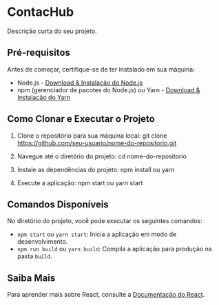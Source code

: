 # ContacHub

Descrição curta do seu projeto.

## Pré-requisitos

Antes de começar, certifique-se de ter instalado em sua máquina:

- Node.js - [Download & Instalação do Node.js](https://nodejs.org/)
- npm (gerenciador de pacotes do Node.js) ou Yarn - [Download & Instalação do Yarn](https://classic.yarnpkg.com/en/docs/install/)

## Como Clonar e Executar o Projeto

1. Clone o repositório para sua máquina local:
git clone https://github.com/seu-usuario/nome-do-repositorio.git

2. Navegue até o diretório do projeto:
cd nome-do-repositorio

3. Instale as dependências do projeto:
npm install
ou
yarn

4. Execute a aplicação:
npm start
ou
yarn start


## Comandos Disponíveis

No diretório do projeto, você pode executar os seguintes comandos:

- `npm start` ou `yarn start`: Inicia a aplicação em modo de desenvolvimento.
- `npm run build` ou `yarn build`: Compila a aplicação para produção na pasta `build`.

## Saiba Mais

Para aprender mais sobre React, consulte a [Documentação do React](https://reactjs.org/docs/getting-started.html).
   

